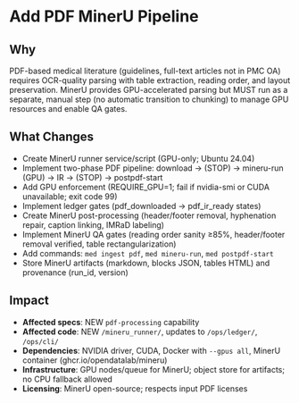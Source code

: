 # Add PDF MinerU Pipeline

## Why

PDF-based medical literature (guidelines, full-text articles not in PMC OA) requires OCR-quality parsing with table extraction, reading order, and layout preservation. MinerU provides GPU-accelerated parsing but MUST run as a separate, manual step (no automatic transition to chunking) to manage GPU resources and enable QA gates.

## What Changes

- Create MinerU runner service/script (GPU-only; Ubuntu 24.04)
- Implement two-phase PDF pipeline: download → (STOP) → mineru-run (GPU) → IR → (STOP) → postpdf-start
- Add GPU enforcement (REQUIRE_GPU=1; fail if nvidia-smi or CUDA unavailable; exit code 99)
- Implement ledger gates (pdf_downloaded → pdf_ir_ready states)
- Create MinerU post-processing (header/footer removal, hyphenation repair, caption linking, IMRaD labeling)
- Implement MinerU QA gates (reading order sanity ≥85%, header/footer removal verified, table rectangularization)
- Add commands: `med ingest pdf`, `med mineru-run`, `med postpdf-start`
- Store MinerU artifacts (markdown, blocks JSON, tables HTML) and provenance (run_id, version)

## Impact

- **Affected specs**: NEW `pdf-processing` capability
- **Affected code**: NEW `/mineru_runner/`, updates to `/ops/ledger/`, `/ops/cli/`
- **Dependencies**: NVIDIA driver, CUDA, Docker with `--gpus all`, MinerU container (ghcr.io/opendatalab/mineru)
- **Infrastructure**: GPU nodes/queue for MinerU; object store for artifacts; no CPU fallback allowed
- **Licensing**: MinerU open-source; respects input PDF licenses
